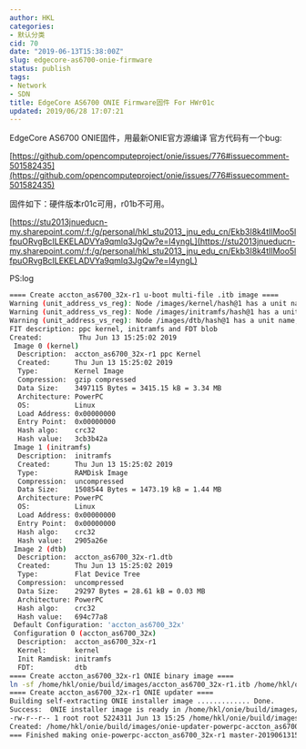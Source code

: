 ```yaml
---
author: HKL
categories:
- 默认分类
cid: 70
date: "2019-06-13T15:38:00Z"
slug: edgecore-as6700-onie-firmware
status: publish
tags:
- Network
- SDN
title: EdgeCore AS6700 ONIE Firmware固件 For HWr01c
updated: 2019/06/28 17:07:21
---
```



EdgeCore AS6700 ONIE固件，用最新ONIE官方源编译
官方代码有一个bug:

[https://github.com/opencomputeproject/onie/issues/776#issuecomment-501582435](https://github.com/opencomputeproject/onie/issues/776#issuecomment-501582435)


固件如下：硬件版本r01c可用，r01b不可用。


<!--more-->


[https://stu2013jnueducn-my.sharepoint.com/:f:/g/personal/hkl_stu2013_jnu_edu_cn/Ekb3I8k4tIlMoo5lfpuORvgBcILEKELADVYa9qmlq3JgQw?e=l4yngL](https://stu2013jnueducn-my.sharepoint.com/:f:/g/personal/hkl_stu2013_jnu_edu_cn/Ekb3I8k4tIlMoo5lfpuORvgBcILEKELADVYa9qmlq3JgQw?e=l4yngL)

PS:log
```bash
==== Create accton_as6700_32x-r1 u-boot multi-file .itb image ====
Warning (unit_address_vs_reg): Node /images/kernel/hash@1 has a unit name, but no reg property
Warning (unit_address_vs_reg): Node /images/initramfs/hash@1 has a unit name, but no reg property
Warning (unit_address_vs_reg): Node /images/dtb/hash@1 has a unit name, but no reg property
FIT description: ppc kernel, initramfs and FDT blob
Created:         Thu Jun 13 15:25:02 2019
 Image 0 (kernel)
  Description:  accton_as6700_32x-r1 ppc Kernel
  Created:      Thu Jun 13 15:25:02 2019
  Type:         Kernel Image
  Compression:  gzip compressed
  Data Size:    3497115 Bytes = 3415.15 kB = 3.34 MB
  Architecture: PowerPC
  OS:           Linux
  Load Address: 0x00000000
  Entry Point:  0x00000000
  Hash algo:    crc32
  Hash value:   3cb3b42a
 Image 1 (initramfs)
  Description:  initramfs
  Created:      Thu Jun 13 15:25:02 2019
  Type:         RAMDisk Image
  Compression:  uncompressed
  Data Size:    1508544 Bytes = 1473.19 kB = 1.44 MB
  Architecture: PowerPC
  OS:           Linux
  Load Address: 0x00000000
  Entry Point:  0x00000000
  Hash algo:    crc32
  Hash value:   2905a26e
 Image 2 (dtb)
  Description:  accton_as6700_32x-r1.dtb
  Created:      Thu Jun 13 15:25:02 2019
  Type:         Flat Device Tree
  Compression:  uncompressed
  Data Size:    29297 Bytes = 28.61 kB = 0.03 MB
  Architecture: PowerPC
  Hash algo:    crc32
  Hash value:   694c77a8
 Default Configuration: 'accton_as6700_32x'
 Configuration 0 (accton_as6700_32x)
  Description:  accton_as6700_32x-r1
  Kernel:       kernel
  Init Ramdisk: initramfs
  FDT:          dtb
==== Create accton_as6700_32x-r1 ONIE binary image ====
ln -sf /home/hkl/onie/build/images/accton_as6700_32x-r1.itb /home/hkl/onie/build/accton_as6700_32x-r1/onie.itb
==== Create accton_as6700_32x-r1 ONIE updater ====
Building self-extracting ONIE installer image ............. Done.
Success:  ONIE installer image is ready in /home/hkl/onie/build/images/onie-updater-powerpc-accton_as6700_32x-r1:
-rw-r--r-- 1 root root 5224311 Jun 13 15:25 /home/hkl/onie/build/images/onie-updater-powerpc-accton_as6700_32x-r1
Created: /home/hkl/onie/build/images/onie-updater-powerpc-accton_as6700_32x-r1
=== Finished making onie-powerpc-accton_as6700_32x-r1 master-201906131520 ===
```